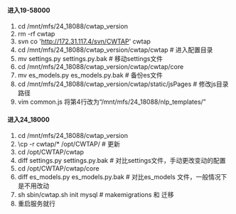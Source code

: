 #### 进入19-58000
1. cd  /mnt/mfs/24_18088/cwtap_version
2. rm -rf cwtap
3. svn co 'http://172.31.117.4/svn/CWTAP' cwtap
4. cd /mnt/mfs/24_18088/cwtap_version/cwtap/cwtap   # 进入配置目录
5. mv settings.py  settings.py.bak  # 移动settings文件
6. cd /mnt/mfs/24_18088/cwtap_version/cwtap/cwtap/core
7. mv  es_models.py es_models.py.bak  # 备份es文件
8. cd /mnt/mfs/24_18088/cwtap_version/cwtap/static/jsPages  # 修改js目录路径
9. vim common.js   将第4行改为“/mnt/mfs/24_18088/nlp_templates/”


#### 进入24_18000
1. cd /mnt/mfs/24_18088/cwtap_version  
2. \cp -r cwtap/* /opt/CWTAP/  # 更新
3. cd /opt/CWTAP/cwtap  
4. diff settings.py settings.py.bak   # 对比settings文件，手动更改变动的配置
5. cd /opt/CWTAP/cwtap/core
6. diff es_models.py es_models.py.bak  # 对比es_models 文件，一般情况下是不用改动
7. sh sbin/cwtap.sh init mysql  # makemigrations 和 迁移
8. 重启服务就行
